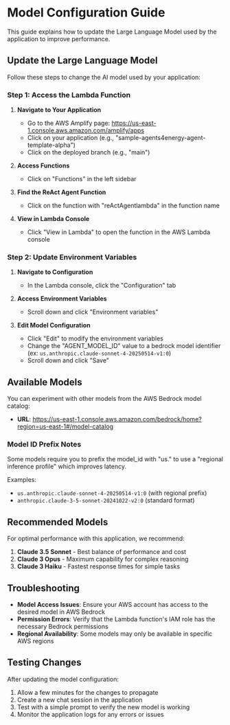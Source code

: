 # Model Configuration Guide

This guide explains how to update the Large Language Model used by the application to improve performance.

## Update the Large Language Model

Follow these steps to change the AI model used by your application:

### Step 1: Access the Lambda Function

1. **Navigate to Your Application**
   - Go to the AWS Amplify page: https://us-east-1.console.aws.amazon.com/amplify/apps
   - Click on your application (e.g., "sample-agents4energy-agent-template-alpha")
   - Click on the deployed branch (e.g., "main")

2. **Access Functions**
   - Click on "Functions" in the left sidebar

3. **Find the ReAct Agent Function**
   - Click on the function with "reActAgentlambda" in the function name

4. **View in Lambda Console**
   - Click "View in Lambda" to open the function in the AWS Lambda console

### Step 2: Update Environment Variables

1. **Navigate to Configuration**
   - In the Lambda console, click the "Configuration" tab

2. **Access Environment Variables**
   - Scroll down and click "Environment variables"

3. **Edit Model Configuration**
   - Click "Edit" to modify the environment variables
   - Change the "AGENT_MODEL_ID" value to a bedrock model identifier (ex: `us.anthropic.claude-sonnet-4-20250514-v1:0`)
   - Scroll down and click "Save"

## Available Models

You can experiment with other models from the AWS Bedrock model catalog:
- **URL**: https://us-east-1.console.aws.amazon.com/bedrock/home?region=us-east-1#/model-catalog

### Model ID Prefix Notes

Some models require you to prefix the model_id with "us." to use a "regional inference profile" which improves latency.

Examples:
- `us.anthropic.claude-sonnet-4-20250514-v1:0` (with regional prefix)
- `anthropic.claude-3-5-sonnet-20241022-v2:0` (standard format)

## Recommended Models

For optimal performance with this application, we recommend:

1. **Claude 3.5 Sonnet** - Best balance of performance and cost
2. **Claude 3 Opus** - Maximum capability for complex reasoning
3. **Claude 3 Haiku** - Fastest response times for simple tasks

## Troubleshooting

- **Model Access Issues**: Ensure your AWS account has access to the desired model in AWS Bedrock
- **Permission Errors**: Verify that the Lambda function's IAM role has the necessary Bedrock permissions
- **Regional Availability**: Some models may only be available in specific AWS regions

## Testing Changes

After updating the model configuration:
1. Allow a few minutes for the changes to propagate
2. Create a new chat session in the application
3. Test with a simple prompt to verify the new model is working
4. Monitor the application logs for any errors or issues
